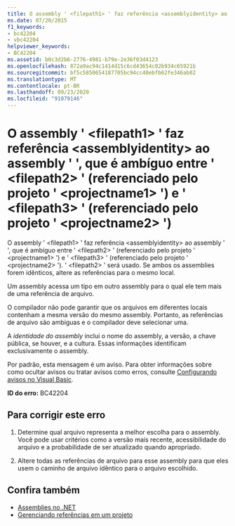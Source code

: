 ```yaml
---
title: O assembly ' <filepath1> ' faz referência <assemblyidentity> ao assembly ' ', que é ambíguo entre ' <filepath2> ' (referenciado pelo projeto ' <projectname1> ') e ' <filepath3> ' (referenciado pelo projeto ' <projectname2> ')
ms.date: 07/20/2015
f1_keywords:
- bc42204
- vbc42204
helpviewer_keywords:
- BC42204
ms.assetid: b0c3d2b6-2776-4981-b79e-2e36f03d4123
ms.openlocfilehash: 872a9ac94c1414d15c6cd43654c02b934c65921b
ms.sourcegitcommit: bf5c5850654187705bc94cc40ebfb62fe346ab02
ms.translationtype: MT
ms.contentlocale: pt-BR
ms.lasthandoff: 09/23/2020
ms.locfileid: "91079146"
---
```

# <a name="assembly-filepath1-references-assembly-assemblyidentity-which-is-ambiguous-between-filepath2-referenced-by-project-projectname1-and-filepath3-referenced-by-project-projectname2"></a>O assembly ' \<filepath1> ' faz referência \<assemblyidentity> ao assembly ' ', que é ambíguo entre ' \<filepath2> ' (referenciado pelo projeto ' \<projectname1> ') e ' \<filepath3> ' (referenciado pelo projeto ' \<projectname2> ')

O assembly ' \<filepath1> ' faz referência \<assemblyidentity> ao assembly ' ', que é ambíguo entre ' \<filepath2> ' (referenciado pelo projeto ' \<projectname1> ') e ' \<filepath3> ' (referenciado pelo projeto ' \<projectname2> '). ' \<filepath2> ' será usado. Se ambos os assemblies forem idênticos, altere as referências para o mesmo local.  
  
 Um assembly acessa um tipo em outro assembly para o qual ele tem mais de uma referência de arquivo.  
  
 O compilador não pode garantir que os arquivos em diferentes locais contenham a mesma versão do mesmo assembly. Portanto, as referências de arquivo são ambíguas e o compilador deve selecionar uma.  
  
 A *identidade do assembly* inclui o nome do assembly, a versão, a chave pública, se houver, e a cultura. Essas informações identificam exclusivamente o assembly.  
  
 Por padrão, esta mensagem é um aviso. Para obter informações sobre como ocultar avisos ou tratar avisos como erros, consulte [Configurando avisos no Visual Basic](/visualstudio/ide/configuring-warnings-in-visual-basic).  
  
 **ID do erro:** BC42204  
  
## <a name="to-correct-this-error"></a>Para corrigir este erro  
  
1. Determine qual arquivo representa a melhor escolha para o assembly. Você pode usar critérios como a versão mais recente, acessibilidade do arquivo e a probabilidade de ser atualizado quando apropriado.  
  
2. Altere todas as referências de arquivo para esse assembly para que eles usem o caminho de arquivo idêntico para o arquivo escolhido.  
  
## <a name="see-also"></a>Confira também

- [Assemblies no .NET](../../standard/assembly/index.md)
- [Gerenciando referências em um projeto](/visualstudio/ide/managing-references-in-a-project)
